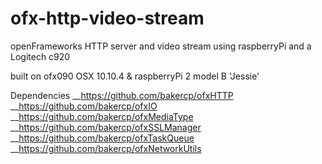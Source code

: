 # ofx-http-video-stream

openFrameworks HTTP server and video stream using raspberryPi and a Logitech c920

built on ofx090 OSX 10.10.4 & raspberryPi 2 model B 'Jessie'

Dependencies
__https://github.com/bakercp/ofxHTTP
__https://github.com/bakercp/ofxIO
__https://github.com/bakercp/ofxMediaType
__https://github.com/bakercp/ofxSSLManager
__https://github.com/bakercp/ofxTaskQueue
__https://github.com/bakercp/ofxNetworkUtils
